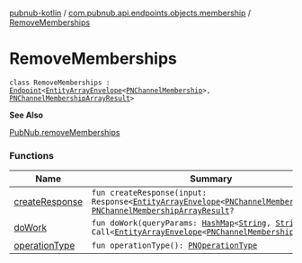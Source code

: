 [pubnub-kotlin](../../index.md) / [com.pubnub.api.endpoints.objects.membership](../index.md) / [RemoveMemberships](./index.md)

# RemoveMemberships

`class RemoveMemberships : `[`Endpoint`](../../com.pubnub.api/-endpoint/index.md)`<`[`EntityArrayEnvelope`](../../com.pubnub.api.models.server.objects_api/-entity-array-envelope/index.md)`<`[`PNChannelMembership`](../../com.pubnub.api.models.consumer.objects.membership/-p-n-channel-membership/index.md)`>, `[`PNChannelMembershipArrayResult`](../../com.pubnub.api.models.consumer.objects.membership/-p-n-channel-membership-array-result/index.md)`>`

**See Also**

[PubNub.removeMemberships](#)

### Functions

| Name | Summary |
|---|---|
| [createResponse](create-response.md) | `fun createResponse(input: Response<`[`EntityArrayEnvelope`](../../com.pubnub.api.models.server.objects_api/-entity-array-envelope/index.md)`<`[`PNChannelMembership`](../../com.pubnub.api.models.consumer.objects.membership/-p-n-channel-membership/index.md)`>>): `[`PNChannelMembershipArrayResult`](../../com.pubnub.api.models.consumer.objects.membership/-p-n-channel-membership-array-result/index.md)`?` |
| [doWork](do-work.md) | `fun doWork(queryParams: `[`HashMap`](https://docs.oracle.com/javase/6/docs/api/java/util/HashMap.html)`<`[`String`](https://kotlinlang.org/api/latest/jvm/stdlib/kotlin/-string/index.html)`, `[`String`](https://kotlinlang.org/api/latest/jvm/stdlib/kotlin/-string/index.html)`>): Call<`[`EntityArrayEnvelope`](../../com.pubnub.api.models.server.objects_api/-entity-array-envelope/index.md)`<`[`PNChannelMembership`](../../com.pubnub.api.models.consumer.objects.membership/-p-n-channel-membership/index.md)`>>` |
| [operationType](operation-type.md) | `fun operationType(): `[`PNOperationType`](../../com.pubnub.api.enums/-p-n-operation-type/index.md) |
